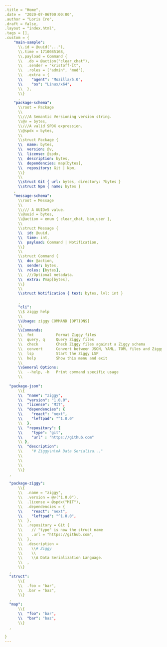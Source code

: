 ```yaml
---
.title = "Home",
.date =  "2020-07-06T00:00:00",
.author = "Loris Cro",
.draft = false,
.layout = "index.html",
.tags = [],
.custom = {
    "main-sample": 
      \\.id = @uuid("..."),
      \\.time = 1710085168,
      \\.payload = Command {
      \\  .do = @action("clear_chat"),
      \\  .sender = "kristoff-it",
      \\  .roles = ["admin", "mod"],
      \\  .extra = {
      \\    "agent": "Mozilla/5.0",
      \\    "os": "Linux/x64", 
      \\  },
      \\}
      ,
    "package-schema": 
      \\root = Package
      \\
      \\///A Semantic Versioning version string.
      \\@v = bytes,
      \\///A valid SPDX expression.
      \\@spdx = bytes,
      \\
      \\struct Package {
      \\  name: bytes,
      \\  version: @v,
      \\  license: @spdx,
      \\  description: bytes,
      \\  dependencies: map[bytes],
      \\  repository: Git | Npm,
      \\}
      \\
      \\struct Git { url: bytes, directory: ?bytes }
      \\struct Npm { name: bytes }
    ,
    "message-schema": 
      \\root = Message
      \\
      \\/// A UUIDv5 value.
      \\@uuid = bytes,
      \\@action = enum { clear_chat, ban_user },
      \\
      \\struct Message {
      \\  id: @uuid,
      \\  time: int,
      \\  payload: Command | Notification,
      \\}
      \\
      \\struct Command {
      \\  do: @action,
      \\  sender: bytes,
      \\  roles: [bytes],
      \\  ///Optional metadata. 
      \\  extra: ?map[bytes],
      \\}
      \\
      \\struct Notification { text: bytes, lvl: int }

      ,
      "cli": 
      \\$ ziggy help
      \\
      \\Usage: ziggy COMMAND [OPTIONS]
      \\
      \\Commands: 
      \\  fmt          Format Ziggy files      
      \\  query, q     Query Ziggy files 
      \\  check        Check Ziggy files against a Ziggy schema 
      \\  convert      Convert between JSON, YAML, TOML files and Ziggy
      \\  lsp          Start the Ziggy LSP
      \\  help         Show this menu and exit
      \\
      \\General Options:
      \\  --help, -h   Print command specific usage
      \\
      ,
  "package-json":
      \\{
      \\  "name": "ziggy",
      \\  "version": "1.0.0",
      \\  "license": "MIT",
      \\  "dependencies": {
      \\    "react": "next",
      \\    "leftpad": "^1.0.0"
      \\  },
      \\  "repository": {
      \\    "type": "git",
      \\    "url" : "https://github.com"
      \\ },
      \\  "description": 
      \\    "# Ziggy\n\nA Data Serializa..."
      \\
      \\
      \\
      \\}
  ,

  "package-ziggy":
      \\{
      \\  .name = "ziggy",
      \\  .version = @v("1.0.0"),
      \\  .license = @spdx("MIT"),
      \\  .dependencies = {
      \\    "react": "next",
      \\    "leftpad": "^1.0.0",
      \\  },
      \\  .repository = Git {
      \\    // "type" is now the struct name
      \\    .url = "https://github.com",
      \\  },
      \\  .description = 
      \\    \\# Ziggy
      \\    \\
      \\    \\A Data Serialization Language.
      \\  ,
      \\}
  ,
  "struct": 
      \\{
      \\  .foo = "bar",
      \\  .bar = "baz",  
      \\}
  ,
  "map": 
      \\{
      \\  "foo": "bar",
      \\  "bar": "baz",  
      \\}
  ,
  
}
--- 
```

